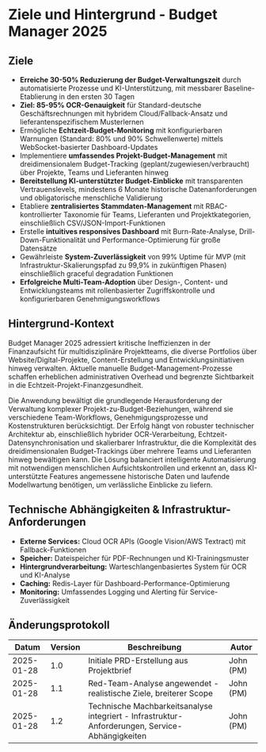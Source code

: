 # Ziele und Hintergrund - Budget Manager 2025

## Ziele

- **Erreiche 30-50% Reduzierung der Budget-Verwaltungszeit** durch automatisierte Prozesse und KI-Unterstützung, mit messbarer Baseline-Etablierung in den ersten 30 Tagen
- **Ziel: 85-95% OCR-Genauigkeit** für Standard-deutsche Geschäftsrechnungen mit hybridem Cloud/Fallback-Ansatz und lieferantenspezifischem Musterlernen
- Ermögliche **Echtzeit-Budget-Monitoring** mit konfigurierbaren Warnungen (Standard: 80% und 90% Schwellenwerte) mittels WebSocket-basierter Dashboard-Updates
- Implementiere **umfassendes Projekt-Budget-Management** mit dreidimensionalem Budget-Tracking (geplant/zugewiesen/verbraucht) über Projekte, Teams und Lieferanten hinweg
- **Bereitstellung KI-unterstützter Budget-Einblicke** mit transparenten Vertrauenslevels, mindestens 6 Monate historische Datenanforderungen und obligatorische menschliche Validierung
- Etabliere **zentralisiertes Stammdaten-Management** mit RBAC-kontrollierter Taxonomie für Teams, Lieferanten und Projektkategorien, einschließlich CSV/JSON-Import-Funktionen
- Erstelle **intuitives responsives Dashboard** mit Burn-Rate-Analyse, Drill-Down-Funktionalität und Performance-Optimierung für große Datensätze
- Gewährleiste **System-Zuverlässigkeit** von 99% Uptime für MVP (mit Infrastruktur-Skalierungspfad zu 99,9% in zukünftigen Phasen) einschließlich graceful degradation Funktionen
- **Erfolgreiche Multi-Team-Adoption** über Design-, Content- und Entwicklungsteams mit rollenbasierter Zugriffskontrolle und konfigurierbaren Genehmigungsworkflows

## Hintergrund-Kontext

Budget Manager 2025 adressiert kritische Ineffizienzen in der Finanzaufsicht für multidisziplinäre Projektteams, die diverse Portfolios über Website/Digital-Projekte, Content-Erstellung und Entwicklungsinitiativen hinweg verwalten. Aktuelle manuelle Budget-Management-Prozesse schaffen erheblichen administrativen Overhead und begrenzte Sichtbarkeit in die Echtzeit-Projekt-Finanzgesundheit.

Die Anwendung bewältigt die grundlegende Herausforderung der Verwaltung komplexer Projekt-zu-Budget-Beziehungen, während sie verschiedene Team-Workflows, Genehmigungsprozesse und Kostenstrukturen berücksichtigt. Der Erfolg hängt von robuster technischer Architektur ab, einschließlich hybrider OCR-Verarbeitung, Echtzeit-Datensynchronisation und skalierbarer Infrastruktur, die die Komplexität des dreidimensionalen Budget-Trackings über mehrere Teams und Lieferanten hinweg bewältigen kann. Die Lösung balanciert intelligente Automatisierung mit notwendigen menschlichen Aufsichtskontrollen und erkennt an, dass KI-unterstützte Features angemessene historische Daten und laufende Modellwartung benötigen, um verlässliche Einblicke zu liefern.

## Technische Abhängigkeiten & Infrastruktur-Anforderungen

- **Externe Services:** Cloud OCR APIs (Google Vision/AWS Textract) mit Fallback-Funktionen
- **Speicher:** Dateispeicher für PDF-Rechnungen und KI-Trainingsmuster  
- **Hintergrundverarbeitung:** Warteschlangenbasiertes System für OCR und KI-Analyse
- **Caching:** Redis-Layer für Dashboard-Performance-Optimierung
- **Monitoring:** Umfassendes Logging und Alerting für Service-Zuverlässigkeit

## Änderungsprotokoll

| Datum | Version | Beschreibung | Autor |
|-------|---------|--------------|-------|
| 2025-01-28 | 1.0 | Initiale PRD-Erstellung aus Projektbrief | John (PM) |
| 2025-01-28 | 1.1 | Red-Team-Analyse angewendet - realistische Ziele, breiterer Scope | John (PM) |
| 2025-01-28 | 1.2 | Technische Machbarkeitsanalyse integriert - Infrastruktur-Anforderungen, Service-Abhängigkeiten | John (PM) |